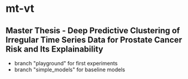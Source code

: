 # mt-vt

## Master Thesis - Deep Predictive Clustering of Irregular Time Series Data for Prostate Cancer Risk and Its Explainability

* branch "playground" for first experiments
* branch "simple_models" for baseline models
